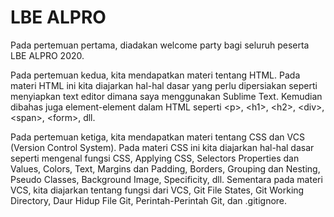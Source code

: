 # LBE ALPRO 
Pada pertemuan pertama, diadakan welcome party bagi seluruh peserta LBE ALPRO 2020. 

Pada pertemuan kedua, kita mendapatkan materi tentang HTML. Pada materi HTML ini kita diajarkan hal-hal dasar yang perlu dipersiakan seperti menyiapkan text editor dimana saya menggunakan Sublime Text. Kemudian dibahas juga element-element dalam HTML seperti &lt;p>, &lt;h1>, &lt;h2>, &lt;div>, &lt;span>, &lt;form>, dll. 

Pada pertemuan ketiga, kita mendapatkan materi tentang CSS dan VCS (Version Control System). Pada materi CSS ini kita diajarkan hal-hal dasar seperti mengenal fungsi CSS, Applying CSS, Selectors Properties dan Values, Colors, Text, Margins dan Padding, Borders, Grouping dan Nesting, Pseudo Classes, Background Image, Specificity, dll. Sementara pada materi VCS, kita diajarkan tentang fungsi dari VCS, Git File States, Git Working Directory, Daur Hidup File Git, Perintah-Perintah Git, dan .gitignore.
